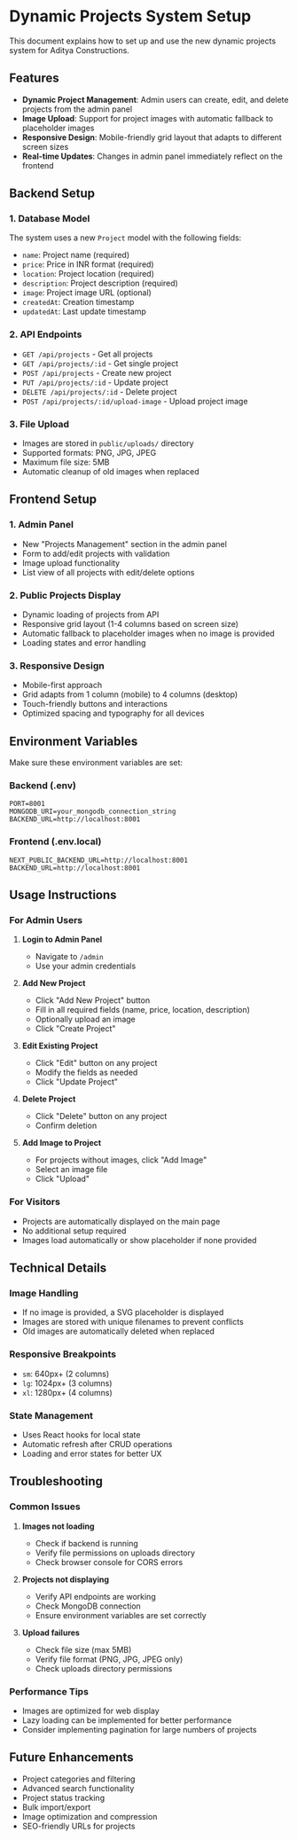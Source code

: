# Dynamic Projects System Setup

This document explains how to set up and use the new dynamic projects system for Aditya Constructions.

## Features

- **Dynamic Project Management**: Admin users can create, edit, and delete projects from the admin panel
- **Image Upload**: Support for project images with automatic fallback to placeholder images
- **Responsive Design**: Mobile-friendly grid layout that adapts to different screen sizes
- **Real-time Updates**: Changes in admin panel immediately reflect on the frontend

## Backend Setup

### 1. Database Model
The system uses a new `Project` model with the following fields:
- `name`: Project name (required)
- `price`: Price in INR format (required)
- `location`: Project location (required)
- `description`: Project description (required)
- `image`: Project image URL (optional)
- `createdAt`: Creation timestamp
- `updatedAt`: Last update timestamp

### 2. API Endpoints
- `GET /api/projects` - Get all projects
- `GET /api/projects/:id` - Get single project
- `POST /api/projects` - Create new project
- `PUT /api/projects/:id` - Update project
- `DELETE /api/projects/:id` - Delete project
- `POST /api/projects/:id/upload-image` - Upload project image

### 3. File Upload
- Images are stored in `public/uploads/` directory
- Supported formats: PNG, JPG, JPEG
- Maximum file size: 5MB
- Automatic cleanup of old images when replaced

## Frontend Setup

### 1. Admin Panel
- New "Projects Management" section in the admin panel
- Form to add/edit projects with validation
- Image upload functionality
- List view of all projects with edit/delete options

### 2. Public Projects Display
- Dynamic loading of projects from API
- Responsive grid layout (1-4 columns based on screen size)
- Automatic fallback to placeholder images when no image is provided
- Loading states and error handling

### 3. Responsive Design
- Mobile-first approach
- Grid adapts from 1 column (mobile) to 4 columns (desktop)
- Touch-friendly buttons and interactions
- Optimized spacing and typography for all devices

## Environment Variables

Make sure these environment variables are set:

### Backend (.env)
```
PORT=8001
MONGODB_URI=your_mongodb_connection_string
BACKEND_URL=http://localhost:8001
```

### Frontend (.env.local)
```
NEXT_PUBLIC_BACKEND_URL=http://localhost:8001
BACKEND_URL=http://localhost:8001
```

## Usage Instructions

### For Admin Users

1. **Login to Admin Panel**
   - Navigate to `/admin`
   - Use your admin credentials

2. **Add New Project**
   - Click "Add New Project" button
   - Fill in all required fields (name, price, location, description)
   - Optionally upload an image
   - Click "Create Project"

3. **Edit Existing Project**
   - Click "Edit" button on any project
   - Modify the fields as needed
   - Click "Update Project"

4. **Delete Project**
   - Click "Delete" button on any project
   - Confirm deletion

5. **Add Image to Project**
   - For projects without images, click "Add Image"
   - Select an image file
   - Click "Upload"

### For Visitors

- Projects are automatically displayed on the main page
- No additional setup required
- Images load automatically or show placeholder if none provided

## Technical Details

### Image Handling
- If no image is provided, a SVG placeholder is displayed
- Images are stored with unique filenames to prevent conflicts
- Old images are automatically deleted when replaced

### Responsive Breakpoints
- `sm`: 640px+ (2 columns)
- `lg`: 1024px+ (3 columns)
- `xl`: 1280px+ (4 columns)

### State Management
- Uses React hooks for local state
- Automatic refresh after CRUD operations
- Loading and error states for better UX

## Troubleshooting

### Common Issues

1. **Images not loading**
   - Check if backend is running
   - Verify file permissions on uploads directory
   - Check browser console for CORS errors

2. **Projects not displaying**
   - Verify API endpoints are working
   - Check MongoDB connection
   - Ensure environment variables are set correctly

3. **Upload failures**
   - Check file size (max 5MB)
   - Verify file format (PNG, JPG, JPEG only)
   - Check uploads directory permissions

### Performance Tips

- Images are optimized for web display
- Lazy loading can be implemented for better performance
- Consider implementing pagination for large numbers of projects

## Future Enhancements

- Project categories and filtering
- Advanced search functionality
- Project status tracking
- Bulk import/export
- Image optimization and compression
- SEO-friendly URLs for projects
